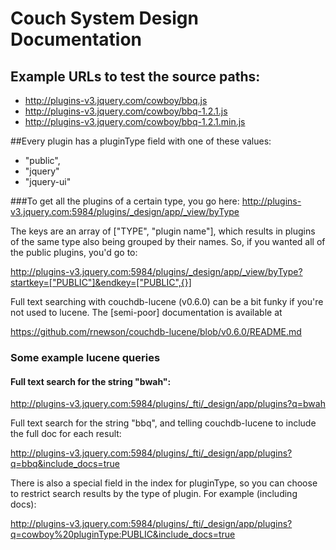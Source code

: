 # Couch System Design Documentation

## Example URLs to test the source paths:

* <http://plugins-v3.jquery.com/cowboy/bbq.js>
* <http://plugins-v3.jquery.com/cowboy/bbq-1.2.1.js>
* <http://plugins-v3.jquery.com/cowboy/bbq-1.2.1.min.js>

##Every plugin has a pluginType field with one of these values:
* "public",
* "jquery"
* "jquery-ui"

###To get all the plugins of a certain type, you go here:
<http://plugins-v3.jquery.com:5984/plugins/_design/app/_view/byType>

The keys are an array of ["TYPE", "plugin name"], which results in plugins of the same type also being grouped by their names. So, if you wanted all of the public plugins, you'd go to:

<http://plugins-v3.jquery.com:5984/plugins/_design/app/_view/byType?startkey=["PUBLIC"]&endkey=["PUBLIC",{}]>

Full text searching with couchdb-lucene (v0.6.0) can be a bit funky if you're not used to lucene. The [semi-poor] documentation is available at

<https://github.com/rnewson/couchdb-lucene/blob/v0.6.0/README.md>

### Some example lucene queries

#### Full text search for the string "bwah":
<http://plugins-v3.jquery.com:5984/plugins/_fti/_design/app/plugins?q=bwah>

Full text search for the string "bbq", and telling couchdb-lucene to include the full doc for each result:

<http://plugins-v3.jquery.com:5984/plugins/_fti/_design/app/plugins?q=bbq&include_docs=true>

There is also a special field in the index for pluginType, so you can choose to restrict search results by the type of plugin. For example (including docs):

<http://plugins-v3.jquery.com:5984/plugins/_fti/_design/app/plugins?q=cowboy%20pluginType:PUBLIC&include_docs=true>
